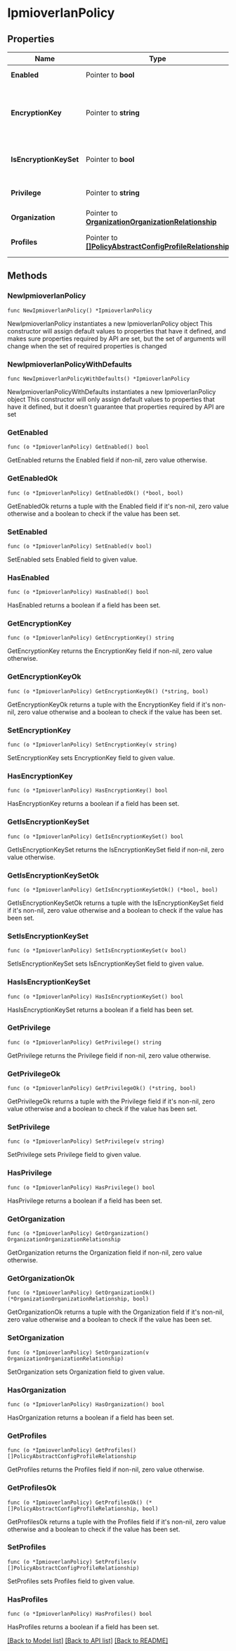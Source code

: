 # IpmioverlanPolicy

## Properties

Name | Type | Description | Notes
------------ | ------------- | ------------- | -------------
**Enabled** | Pointer to **bool** | State of the IPMI Over LAN service on the endpoint. | [optional] 
**EncryptionKey** | Pointer to **string** | The encryption key to use for IPMI communication. It should have an even number of hexadecimal characters and not exceed 40 characters. | [optional] 
**IsEncryptionKeySet** | Pointer to **bool** | Indicates whether the value of the &#39;encryptionKey&#39; property has been set. | [optional] [readonly] 
**Privilege** | Pointer to **string** | The highest privilege level that can be assigned to an IPMI session on a server. | [optional] [default to "admin"]
**Organization** | Pointer to [**OrganizationOrganizationRelationship**](organization.Organization.Relationship.md) |  | [optional] 
**Profiles** | Pointer to [**[]PolicyAbstractConfigProfileRelationship**](policy.AbstractConfigProfile.Relationship.md) | An array of relationships to policyAbstractConfigProfile resources. | [optional] 

## Methods

### NewIpmioverlanPolicy

`func NewIpmioverlanPolicy() *IpmioverlanPolicy`

NewIpmioverlanPolicy instantiates a new IpmioverlanPolicy object
This constructor will assign default values to properties that have it defined,
and makes sure properties required by API are set, but the set of arguments
will change when the set of required properties is changed

### NewIpmioverlanPolicyWithDefaults

`func NewIpmioverlanPolicyWithDefaults() *IpmioverlanPolicy`

NewIpmioverlanPolicyWithDefaults instantiates a new IpmioverlanPolicy object
This constructor will only assign default values to properties that have it defined,
but it doesn't guarantee that properties required by API are set

### GetEnabled

`func (o *IpmioverlanPolicy) GetEnabled() bool`

GetEnabled returns the Enabled field if non-nil, zero value otherwise.

### GetEnabledOk

`func (o *IpmioverlanPolicy) GetEnabledOk() (*bool, bool)`

GetEnabledOk returns a tuple with the Enabled field if it's non-nil, zero value otherwise
and a boolean to check if the value has been set.

### SetEnabled

`func (o *IpmioverlanPolicy) SetEnabled(v bool)`

SetEnabled sets Enabled field to given value.

### HasEnabled

`func (o *IpmioverlanPolicy) HasEnabled() bool`

HasEnabled returns a boolean if a field has been set.

### GetEncryptionKey

`func (o *IpmioverlanPolicy) GetEncryptionKey() string`

GetEncryptionKey returns the EncryptionKey field if non-nil, zero value otherwise.

### GetEncryptionKeyOk

`func (o *IpmioverlanPolicy) GetEncryptionKeyOk() (*string, bool)`

GetEncryptionKeyOk returns a tuple with the EncryptionKey field if it's non-nil, zero value otherwise
and a boolean to check if the value has been set.

### SetEncryptionKey

`func (o *IpmioverlanPolicy) SetEncryptionKey(v string)`

SetEncryptionKey sets EncryptionKey field to given value.

### HasEncryptionKey

`func (o *IpmioverlanPolicy) HasEncryptionKey() bool`

HasEncryptionKey returns a boolean if a field has been set.

### GetIsEncryptionKeySet

`func (o *IpmioverlanPolicy) GetIsEncryptionKeySet() bool`

GetIsEncryptionKeySet returns the IsEncryptionKeySet field if non-nil, zero value otherwise.

### GetIsEncryptionKeySetOk

`func (o *IpmioverlanPolicy) GetIsEncryptionKeySetOk() (*bool, bool)`

GetIsEncryptionKeySetOk returns a tuple with the IsEncryptionKeySet field if it's non-nil, zero value otherwise
and a boolean to check if the value has been set.

### SetIsEncryptionKeySet

`func (o *IpmioverlanPolicy) SetIsEncryptionKeySet(v bool)`

SetIsEncryptionKeySet sets IsEncryptionKeySet field to given value.

### HasIsEncryptionKeySet

`func (o *IpmioverlanPolicy) HasIsEncryptionKeySet() bool`

HasIsEncryptionKeySet returns a boolean if a field has been set.

### GetPrivilege

`func (o *IpmioverlanPolicy) GetPrivilege() string`

GetPrivilege returns the Privilege field if non-nil, zero value otherwise.

### GetPrivilegeOk

`func (o *IpmioverlanPolicy) GetPrivilegeOk() (*string, bool)`

GetPrivilegeOk returns a tuple with the Privilege field if it's non-nil, zero value otherwise
and a boolean to check if the value has been set.

### SetPrivilege

`func (o *IpmioverlanPolicy) SetPrivilege(v string)`

SetPrivilege sets Privilege field to given value.

### HasPrivilege

`func (o *IpmioverlanPolicy) HasPrivilege() bool`

HasPrivilege returns a boolean if a field has been set.

### GetOrganization

`func (o *IpmioverlanPolicy) GetOrganization() OrganizationOrganizationRelationship`

GetOrganization returns the Organization field if non-nil, zero value otherwise.

### GetOrganizationOk

`func (o *IpmioverlanPolicy) GetOrganizationOk() (*OrganizationOrganizationRelationship, bool)`

GetOrganizationOk returns a tuple with the Organization field if it's non-nil, zero value otherwise
and a boolean to check if the value has been set.

### SetOrganization

`func (o *IpmioverlanPolicy) SetOrganization(v OrganizationOrganizationRelationship)`

SetOrganization sets Organization field to given value.

### HasOrganization

`func (o *IpmioverlanPolicy) HasOrganization() bool`

HasOrganization returns a boolean if a field has been set.

### GetProfiles

`func (o *IpmioverlanPolicy) GetProfiles() []PolicyAbstractConfigProfileRelationship`

GetProfiles returns the Profiles field if non-nil, zero value otherwise.

### GetProfilesOk

`func (o *IpmioverlanPolicy) GetProfilesOk() (*[]PolicyAbstractConfigProfileRelationship, bool)`

GetProfilesOk returns a tuple with the Profiles field if it's non-nil, zero value otherwise
and a boolean to check if the value has been set.

### SetProfiles

`func (o *IpmioverlanPolicy) SetProfiles(v []PolicyAbstractConfigProfileRelationship)`

SetProfiles sets Profiles field to given value.

### HasProfiles

`func (o *IpmioverlanPolicy) HasProfiles() bool`

HasProfiles returns a boolean if a field has been set.


[[Back to Model list]](../README.md#documentation-for-models) [[Back to API list]](../README.md#documentation-for-api-endpoints) [[Back to README]](../README.md)


